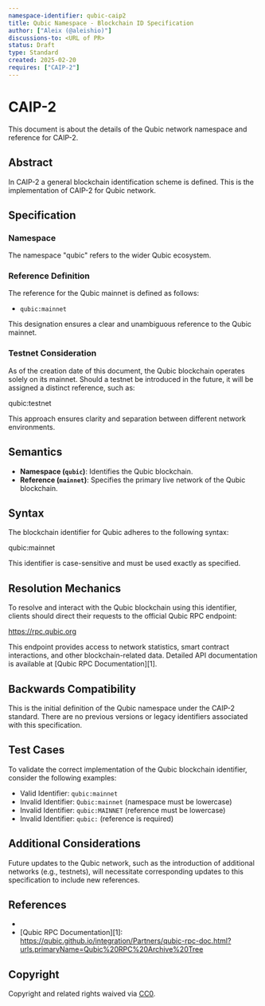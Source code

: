 ```yaml
---
namespace-identifier: qubic-caip2
title: Qubic Namespace - Blockchain ID Specification
author: ["Aleix (@aleishio)"]
discussions-to: <URL of PR>
status: Draft
type: Standard
created: 2025-02-20
requires: ["CAIP-2"]
---
```


# CAIP-2

This document is about the details of the Qubic network namespace and reference for CAIP-2.

## Abstract

In CAIP-2 a general blockchain identification scheme is defined.
This is the
implementation of CAIP-2 for Qubic network.

## Specification

### Namespace

The namespace "qubic" refers to the wider Qubic ecosystem.

### Reference Definition

The reference for the Qubic mainnet is defined as follows:

- `qubic:mainnet`

This designation ensures a clear and unambiguous reference to the Qubic mainnet.

### Testnet Consideration

As of the creation date of this document, the Qubic blockchain operates solely on its mainnet.
Should a testnet be introduced in the future, it will be assigned a distinct reference, such as:

qubic:testnet

This approach ensures clarity and separation between different network environments.

## Semantics

- **Namespace (`qubic`)**: Identifies the Qubic blockchain.
- **Reference (`mainnet`)**: Specifies the primary live network of the Qubic blockchain.

## Syntax

The blockchain identifier for Qubic adheres to the following syntax:

qubic:mainnet

This identifier is case-sensitive and must be used exactly as specified.

## Resolution Mechanics

To resolve and interact with the Qubic blockchain using this identifier, clients should direct their requests to the official Qubic RPC endpoint:

https://rpc.qubic.org

This endpoint provides access to network statistics, smart contract interactions, and other blockchain-related data.
Detailed API documentation is available at [Qubic RPC Documentation][1].

## Backwards Compatibility

This is the initial definition of the Qubic namespace under the CAIP-2 standard. 
There are no previous versions or legacy identifiers associated with this specification.

## Test Cases

To validate the correct implementation of the Qubic blockchain identifier, consider the following examples:

- Valid Identifier: `qubic:mainnet`
- Invalid Identifier: `Qubic:mainnet` (namespace must be lowercase)
- Invalid Identifier: `qubic:MAINNET` (reference must be lowercase)
- Invalid Identifier: `qubic:` (reference is required)

## Additional Considerations

Future updates to the Qubic network, such as the introduction of additional networks (e.g., testnets), will necessitate corresponding updates to this specification to include new references.

## References

- [CAIP-2]: https://github.com/ChainAgnostic/CAIPs/blob/master/CAIPs/caip-2.md
- [Qubic RPC Documentation][1]: https://qubic.github.io/integration/Partners/qubic-rpc-doc.html?urls.primaryName=Qubic%20RPC%20Archive%20Tree

## Copyright

Copyright and related rights waived via [CC0](https://creativecommons.org/publicdomain/zero/1.0/).

